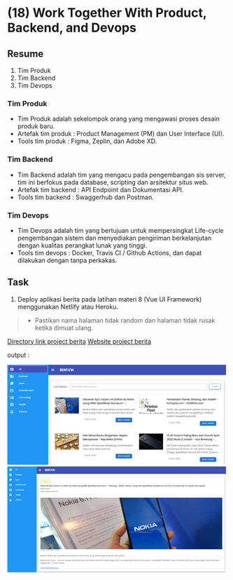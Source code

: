 # (18) Work Together With Product, Backend, and Devops

## Resume
1. Tim Produk
2. Tim Backend
3. Tim Devops

### Tim Produk
* Tim Produk adalah sekelompok orang yang mengawasi proses desain produk baru.
* Artefak tim produk : Product Management (PM) dan User Interface (UI).
* Tools tim produk : Figma, Zeplin, dan Adobe XD.

### Tim Backend
* Tim Backend adalah tim yang mengacu pada pengembangan sis server, tim ini berfokus pada database, scripting dan arsitektur situs web.
* Artefak tim backend : API Endpoint dan Dokumentasi API.
* Tools tim backend : Swaggerhub dan Postman.

### Tim Devops
* Tim Devops adalah tim yang bertujuan untuk mempersingkat Life-cycle pengembangan sistem dan menyediakan pengiriman berkelanjutan dengan kualitas perangkat lunak yang tinggi.
* Tools tim devops : Docker, Travis CI / Github Actions, dan dapat dilakukan dengan tanpa perkakas.


## Task
1. Deploy aplikasi berita pada latihan materi 8 (Vue UI Framework) menggunakan Netlify atau Heroku.
  > * Pastikan nama halaman tidak random dan halaman tidak rusak ketika dimuat ulang.

[Directory link project berita](./praktikum/link%20website%20hosting%20project%20berita.md)
[Website project berita](https://alta-vuejs-news-app.herokuapp.com)

output :

![Output halaman daftar berita](./screenshots/screenshot%20-%20daftar%20berita.jpg)
![Output halaman detail berita](./screenshots/screenshot%20-%20detail%20berita.jpg)
